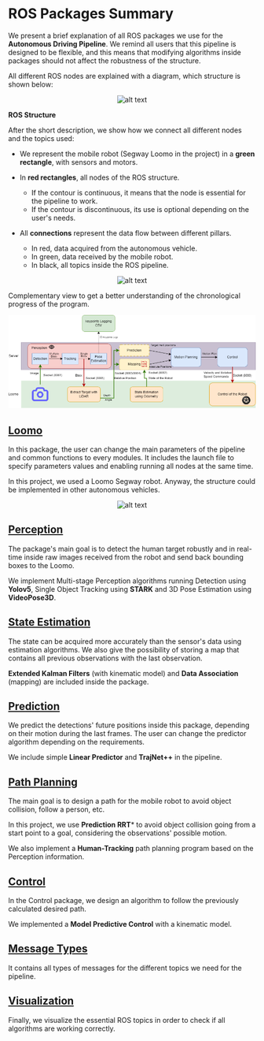 # ROS Packages Summary 

We present a brief explanation of all ROS packages we use for the **Autonomous Driving Pipeline**. We remind all users that this pipeline is designed to be flexible, and this means that modifying algorithms inside packages should not affect the robustness of the structure. 

All different ROS nodes are explained with a diagram, which structure is shown below:

<center>

![alt text](./control/Images/Software_tutorial.png)

</center>

**ROS Structure**

After the short description, we show how we connect all different nodes and the topics used:

* We represent the mobile robot (Segway Loomo in the project) in a **green rectangle**, with sensors and motors.

* In **red rectangles**, all nodes of the ROS structure. 
  * If the contour is continuous, it means that the node is essential for the pipeline to work. 
  * If the contour is discontinuous, its use is optional depending on the user's needs.

* All **connections** represent the data flow between different pillars.
  * In red, data acquired from the autonomous vehicle.
  * In green, data received by the mobile robot.
  * In black, all topics inside the ROS pipeline.

<center>

![alt text](./control/Images/Software_pipeline.png)

</center>

Complementary view to get a better understanding of the chronological progress of the program.
<center>

![alt text](./control/Images/Diagram.png)

</center>

## [Loomo](./loomo)

In this package, the user can change the main parameters of the pipeline and common functions to every modules. It includes the launch file to specify parameters values and enabling running all nodes at the same time. 

In this project, we used a Loomo Segway robot. Anyway, the structure could be implemented in other autonomous vehicles.

<center>

![alt text](./prediction/Images/Loomo.png)

</center>

## [Perception](./perception)

The package's main goal is to detect the human target robustly and in real-time inside raw images received from the robot and send back bounding boxes to the Loomo.

We implement Multi-stage Perception algorithms running Detection using **Yolov5**, Single Object Tracking using **STARK** and 3D Pose Estimation using **VideoPose3D**.

## [State Estimation](state_estimation)

The state can be acquired more accurately than the sensor's data using estimation algorithms. We also give the possibility of storing a map that contains all previous observations with the last observation.

**Extended Kalman Filters** (with kinematic model) and **Data Association** (mapping) are included inside the package.

## [Prediction](./prediction)

We predict the detections' future positions inside this package, depending on their motion during the last frames. The user can change the predictor algorithm depending on the requirements.

We include simple **Linear Predictor** and **TrajNet++** in the pipeline.

## [Path Planning](path_planning)

The main goal is to design a path for the mobile robot to avoid object collision, follow a person, etc.

In this project, we use **Prediction RRT*** to avoid object collision going from a start point to a goal, considering the observations' possible motion.

We also implement a **Human-Tracking** path planning program based on the Perception information. 

## [Control](./control)

In the Control package, we design an algorithm to follow the previously calculated desired path. 

We implemented a **Model Predictive Control** with a kinematic model.

## [Message Types](./msg_types)

It contains all types of messages for the different topics we need for the pipeline.

## [Visualization](./visualization)

Finally, we visualize the essential ROS topics in order to check if all algorithms are working correctly. 







